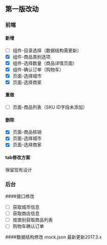 ## 第一版改动

### 前端
#### 新增
- [ ] 组件-目录选择（数据结构需更新）
- [x] 组件-商品类别选项
- [x] 组件-选择数量（商品详情页面）
- [x] 组件-确认订单（购物车）
- [x] 页面-选择城市
- [x] 页面-选择商家

#### 重做
- [ ] 页面-商品列表（SKU ID字段未添加）

#### 删除
- [x] 页面-商品核销
- [x] 页面-选择城市
- [x] 页面-选择商家

#### tab修改方案
保留现有设计

### 后台
####接口修改
- [ ] 获取城市信息
- [ ] 获取商店信息
- [ ] 按类别获取商品列表
- [ ] 购物车确认订单

####数据结构修改
mock.json 最新更新2017.3.x